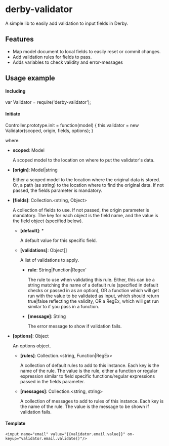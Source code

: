 # derby-validator
A simple lib to easily add validation to input fields in Derby.

## Features
- Map model document to local fields to easily reset or commit changes.
- Add validation rules for fields to pass.
- Adds variables to check validity and error-messages

## Usage example

#### Including
var Validator = require('derby-validator');

#### Initiate
Controller.prototype.init = function(model) {
  this.validator = new Validator(scoped, origin, fields, options);
}

where:

- **scoped**: Model

  A scoped model to the location on where to put the validator's data.

- **[origin]**: Model|string

  Either a scoped model to the location where the original data is stored. Or, a path (as string) to the location where to find the original data. If not passed, the fields parameter is mandatory.

- **[fields]**: Collection.<string, Object>

  A collection of fields to use. If not passed, the origin parameter is mandatory. The key for each object is the field name, and the value is the field object (specified below).

  - **[default]**: *

    A default value for this specific field.

  - **[validations]**: Object[]

    A list of validations to apply.

    - **rule**: String|Function|Regex'

      The rule to use when validating this rule. Either, this can be a string matching the name of a default rule (specified in default checks or passed in as an option), OR a function which will get run with the value to be validated as input, which should return true|false reflecting the validity, OR a RegEx, which will get run similar to if you pass in a function.

    - **[message]**: String

      The error message to show if validation fails.

- **[options]**: Object

  An options object.

  - **[rules]**: Collection.<string, Function|RegEx>

    A collection of default rules to add to this instance. Each key is the name of the rule. The value is the rule, either a function or regular expression similar to field specific functions/regular expressions passed in the fields parameter.

  - **[messages]**: Collection.<string, string>

    A collection of messages to add to rules of this instance. Each key is the name of the rule. The value is the message to be shown if validation fails.


#### Template
`<input name="email" value="{{validator.email.value}}" on-keyup="validator.email.validate()"/>`






